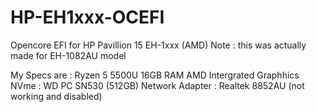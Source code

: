 # HP-EH1xxx-OCEFI
Opencore EFI for HP Pavillion 15 EH-1xxx  (AMD) 
Note : this was actually made for EH-1082AU model 

My Specs are : 
Ryzen 5 5500U 16GB RAM
AMD Intergrated Graphhics
NVme : WD PC SN530 (512GB)
Network Adapter : Realtek 8852AU (not working and disabled)



